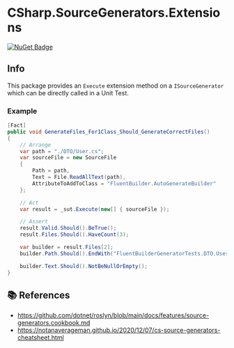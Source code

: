 # CSharp.SourceGenerators.Extensions

[![NuGet Badge](https://buildstats.info/nuget/CSharp.SourceGenerators.Extensions)](https://www.nuget.org/packages/CSharp.SourceGenerators.Extensions)

## Info
This package provides an `Execute` extension method on a `ISourceGenerator` which can be directly called in a Unit Test.

### Example
``` c#
[Fact]
public void GenerateFiles_For1Class_Should_GenerateCorrectFiles()
{
    // Arrange
    var path = "./DTO/User.cs";
    var sourceFile = new SourceFile
    {
        Path = path,
        Text = File.ReadAllText(path),
        AttributeToAddToClass = "FluentBuilder.AutoGenerateBuilder"
    };

    // Act
    var result = _sut.Execute(new[] { sourceFile });

    // Assert
    result.Valid.Should().BeTrue();
    result.Files.Should().HaveCount(3);

    var builder = result.Files[2];
    builder.Path.Should().EndWith("FluentBuilderGeneratorTests.DTO.User_Builder.g.cs");

    builder.Text.Should().NotBeNullOrEmpty();
}
```

## :books: References
- https://github.com/dotnet/roslyn/blob/main/docs/features/source-generators.cookbook.md
- https://notanaverageman.github.io/2020/12/07/cs-source-generators-cheatsheet.html